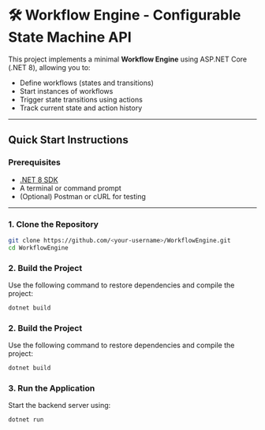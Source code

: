# 🛠️ Workflow Engine - Configurable State Machine API

This project implements a minimal **Workflow Engine** using ASP.NET Core (.NET 8), allowing you to:
- Define workflows (states and transitions)
- Start instances of workflows
- Trigger state transitions using actions
- Track current state and action history

---

## Quick Start Instructions

### Prerequisites

- [.NET 8 SDK](https://dotnet.microsoft.com/en-us/download/dotnet/8.0)
- A terminal or command prompt
- (Optional) Postman or cURL for testing

---

### 1. Clone the Repository

```bash
git clone https://github.com/<your-username>/WorkflowEngine.git
cd WorkflowEngine

```

### 2. Build the Project
Use the following command to restore dependencies and compile the project:

```bash
dotnet build
```

### 2. Build the Project
Use the following command to restore dependencies and compile the project:

```bash
dotnet build
```

### 3. Run the Application
Start the backend server using:

```bash
dotnet run
```
